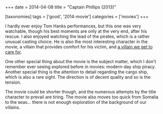 +++
date = 2014-04-08
title = "Captain Phillips (2013)"

[taxonomies]
tags = ['good', '2014-movie']
categories = ['movies']
+++

I hardly ever enjoy Tom Hanks performances, but this one was very
watchable, though his best moments are only at the very end, after his
rescue. I also enjoyed watching the lead of the pirates, which is a
rather unusual casting choice. He is also the most interesting character
in the movie, a villain that provides comfort for his victim, and [a
villain we get to care for].

One other special thing about the movie is the subject matter, which I
don't remember ever seeing explored before in movies: modern-day ship
piracy. Another special thing is the attention to detail regarding the
cargo ship, which is also a rare sight. The direction is of decent
quality and so is the tension.

The movie could be shorter though, and the numerous attempts by the
title character to prevail are tiring. The movie also moves too quick
from Somalia to the seas... there is not enough exploration of the
background of our villains.

  [a villain we get to care for]: http://tshepang.net/caring-about-villains
